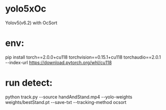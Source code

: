 # yolo5xOc
 Yolov5(v6.2) with OcSort
# env:
pip install torch==2.0.0+cu118 torchvision==0.15.1+cu118 torchaudio==2.0.1 --index-url https://download.pytorch.org/whl/cu118
# run detect:
python track.py --source handAndStand.mp4 --yolo-weights weights/bestStand.pt --save-txt --tracking-method ocsort
